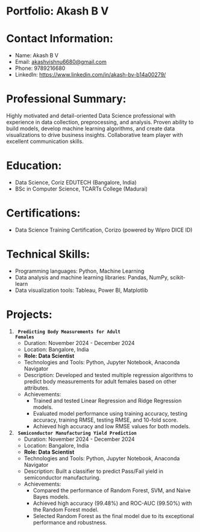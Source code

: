 # Portfolio: Akash B V


# Contact Information:

- Name: Akash B V
- Email: akashvishnu6680@gmail.com
- Phone: 9789216680
- LinkedIn: https://www.linkedin.com/in/akash-bv-b14a00279/


# Professional Summary:

Highly motivated and detail-oriented Data Science professional with experience in data collection, preprocessing, and analysis. Proven ability to build models, develop machine learning algorithms, and create data visualizations to drive business insights. Collaborative team player with excellent communication skills.


# Education:

- Data Science, Coriz EDUTECH (Bangalore, India)
- BSc in Computer Science, TCARTs College (Madurai)


# Certifications:

- Data Science Training Certification, Corizo (powered by Wipro DICE ID)


# Technical Skills:

- Programming languages: Python, Machine Learning
- Data analysis and machine learning libraries: Pandas, NumPy, scikit-learn
- Data visualization tools: Tableau, Power BI, Matplotlib


# Projects:

1. <code> **Predicting Body Measurements for Adult Females** </code>
    - Duration: November 2024 - December 2024
    - Location: Bangalore, India
    - **Role: Data Scientist**
    - Technologies and Tools: Python, Jupyter Notebook, Anaconda Navigator
    - Description: Developed and tested multiple regression algorithms to predict body measurements for adult females based on other attributes.
    - Achievements:
        - Trained and tested Linear Regression and Ridge Regression models.
        - Evaluated model performance using training accuracy, testing accuracy, training RMSE, testing RMSE, and 10-fold score.
        - Achieved high accuracy and low RMSE values for both models.
2. <code> **Semiconductor Manufacturing Yield Prediction** </code>
    - Duration: November 2024 - December 2024
    - Location: Bangalore, India
    - **Role: Data Scientist**
    - Technologies and Tools: Python, Jupyter Notebook, Anaconda Navigator
    - Description: Built a classifier to predict Pass/Fail yield in semiconductor manufacturing.
    - Achievements:
        - Compared the performance of Random Forest, SVM, and Naive Bayes models.
        - Achieved high accuracy (99.48%) and ROC-AUC (99.50%) with the Random Forest model.
        - Selected Random Forest as the final model due to its exceptional performance and robustness.
